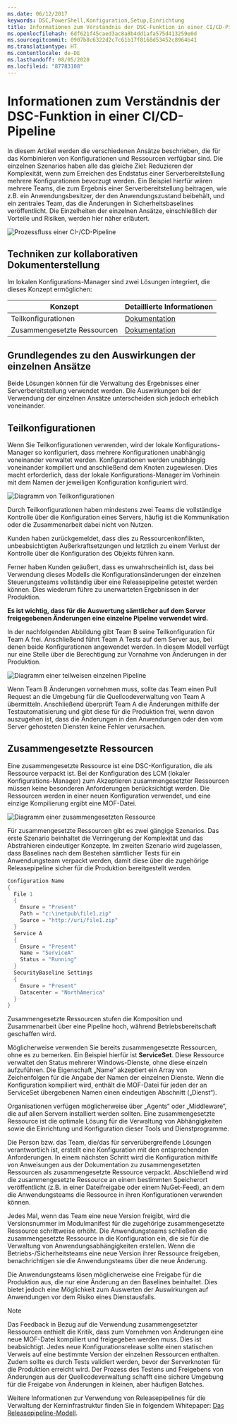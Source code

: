 ```yaml
---
ms.date: 06/12/2017
keywords: DSC,PowerShell,Konfiguration,Setup,Einrichtung
title: Informationen zum Verständnis der DSC-Funktion in einer CI/CD-Pipeline
ms.openlocfilehash: 6df621f45caed3ac8a8b4dd1afa575d413259e0d
ms.sourcegitcommit: 0907b8c6322d2c7c61b17f8168d53452c8964b41
ms.translationtype: HT
ms.contentlocale: de-DE
ms.lasthandoff: 08/05/2020
ms.locfileid: "87783108"
---
```

# <a name="understanding-dscs-role-in-a-cicd-pipeline"></a>Informationen zum Verständnis der DSC-Funktion in einer CI/CD-Pipeline

In diesem Artikel werden die verschiedenen Ansätze beschrieben, die für das Kombinieren von Konfigurationen und Ressourcen verfügbar sind.
Die einzelnen Szenarios haben alle das gleiche Ziel: Reduzieren der Komplexität, wenn zum Erreichen des Endstatus einer Serverbereitstellung mehrere Konfigurationen bevorzugt werden. Ein Beispiel hierfür wären mehrere Teams, die zum Ergebnis einer Serverbereitstellung beitragen, wie z.B. ein Anwendungsbesitzer, der den Anwendungszustand beibehält, und ein zentrales Team, das die Änderungen in Sicherheitsbaselines veröffentlicht. Die Einzelheiten der einzelnen Ansätze, einschließlich der Vorteile und Risiken, werden hier näher erläutert.

![Prozessfluss einer CI-/CD-Pipeline](media/authoringAdvanced/Pipeline.jpg)

## <a name="types-of-collaborative-authoring-techniques"></a>Techniken zur kollaborativen Dokumenterstellung

Im lokalen Konfigurations-Manager sind zwei Lösungen integriert, die dieses Konzept ermöglichen:

|        Konzept         |                    Detaillierte Informationen                     |
| ---------------------- | ----------------------------------------------------------- |
| Teilkonfigurationen | [Dokumentation](../pull-server/partialConfigs.md)           |
| Zusammengesetzte Ressourcen    | [Dokumentation](../resources/authoringResourceComposite.md) |

## <a name="understanding-the-impact-of-each-approach"></a>Grundlegendes zu den Auswirkungen der einzelnen Ansätze

Beide Lösungen können für die Verwaltung des Ergebnisses einer Serverbereitstellung verwendet werden. Die Auswirkungen bei der Verwendung der einzelnen Ansätze unterscheiden sich jedoch erheblich voneinander.

## <a name="partial-configurations"></a>Teilkonfigurationen

Wenn Sie Teilkonfigurationen verwenden, wird der lokale Konfigurations-Manager so konfiguriert, dass mehrere Konfigurationen unabhängig voneinander verwaltet werden. Konfigurationen werden unabhängig voneinander kompiliert und anschließend dem Knoten zugewiesen. Dies macht erforderlich, dass der lokale Konfigurations-Manager im Vorhinein mit dem Namen der jeweiligen Konfiguration konfiguriert wird.

![Diagramm von Teilkonfigurationen](media/authoringAdvanced/PartialConfiguration.jpg)

Durch Teilkonfigurationen haben mindestens zwei Teams die vollständige Kontrolle über die Konfiguration eines Servers, häufig ist die Kommunikation oder die Zusammenarbeit dabei nicht von Nutzen.

Kunden haben zurückgemeldet, dass dies zu Ressourcenkonflikten, unbeabsichtigten Außerkraftsetzungen und letztlich zu einem Verlust der Kontrolle über die Konfiguration des Objekts führen kann.

Ferner haben Kunden geäußert, dass es unwahrscheinlich ist, dass bei Verwendung dieses Modells die Konfigurationsänderungen der einzelnen Steuerungsteams vollständig über eine Releasepipeline getestet werden können. Dies wiederum führe zu unerwarteten Ergebnissen in der Produktion.

**Es ist wichtig, dass für die Auswertung sämtlicher auf dem Server freigegebenen Änderungen eine einzelne Pipeline verwendet wird.**

In der nachfolgenden Abbildung gibt Team B seine Teilkonfiguration für Team A frei. Anschließend führt Team A Tests auf dem Server aus, bei denen beide Konfigurationen angewendet werden. In diesem Modell verfügt nur eine Stelle über die Berechtigung zur Vornahme von Änderungen in der Produktion.

![Diagramm einer teilweisen einzelnen Pipeline](media/authoringAdvanced/PartialSinglePipeline.jpg)

Wenn Team B Änderungen vornehmen muss, sollte das Team einen Pull Request an die Umgebung für die Quellcodeverwaltung von Team A übermitteln. Anschließend überprüft Team A die Änderungen mithilfe der Testautomatisierung und gibt diese für die Produktion frei, wenn davon auszugehen ist, dass die Änderungen in den Anwendungen oder den vom Server gehosteten Diensten keine Fehler verursachen.

## <a name="composite-resources"></a>Zusammengesetzte Ressourcen

Eine zusammengesetzte Ressource ist eine DSC-Konfiguration, die als Ressource verpackt ist. Bei der Konfiguration des LCM (lokaler Konfigurations-Manager) zum Akzeptieren zusammengesetzter Ressourcen müssen keine besonderen Anforderungen berücksichtigt werden. Die Ressourcen werden in einer neuen Konfiguration verwendet, und eine einzige Kompilierung ergibt eine MOF-Datei.

![Diagramm einer zusammengesetzten Ressource](media/authoringAdvanced/CompositeResource.jpg)

Für zusammengesetzte Ressourcen gibt es zwei gängige Szenarios. Das erste Szenario beinhaltet die Verringerung der Komplexität und das Abstrahieren eindeutiger Konzepte. Im zweiten Szenario wird zugelassen, dass Baselines nach dem Bestehen sämtlicher Tests für ein Anwendungsteam verpackt werden, damit diese über die zugehörige Releasepipeline sicher für die Produktion bereitgestellt werden.

```PowerShell
Configuration Name
{
  File 1
  {
    Ensure = "Present"
    Path = "c:\inetpub\file1.zip"
    Source = "http://uri/file1.zip"
  }
  Service A
  {
    Ensure = "Present"
    Name = "ServiceA"
    Status = "Running"
  }
  SecurityBaseline Settings
  {
    Ensure = "Present"
    Datacenter = "NorthAmerica"
  }
}
```

Zusammengesetzte Ressourcen stufen die Komposition und Zusammenarbeit über eine Pipeline hoch, während Betriebsbereitschaft geschaffen wird.

Möglicherweise verwenden Sie bereits zusammengesetzte Ressourcen, ohne es zu bemerken. Ein Beispiel hierfür ist **ServiceSet**.
Diese Ressource verwaltet den Status mehrerer Windows-Dienste, ohne diese einzeln aufzuführen. Die Eigenschaft „Name“ akzeptiert ein Array von Zeichenfolgen für die Angabe der Namen der einzelnen Dienste. Wenn die Konfiguration kompiliert wird, enthält die MOF-Datei für jeden der an ServiceSet übergebenen Namen einen eindeutigen Abschnitt („Dienst“).

Organisationen verfügen möglicherweise über „Agents“ oder „Middleware“, die auf allen Servern installiert werden sollten. Eine zusammengesetzte Ressource ist die optimale Lösung für die Verwaltung von Abhängigkeiten sowie die Einrichtung und Konfiguration dieser Tools und Dienstprogramme.

Die Person bzw. das Team, die/das für serverübergreifende Lösungen verantwortlich ist, erstellt eine Konfiguration mit den entsprechenden Anforderungen. In einem nächsten Schritt wird die Konfiguration mithilfe von Anweisungen aus der Dokumentation zu zusammengesetzten Ressourcen als zusammengesetzte Ressource verpackt. Abschließend wird die zusammengesetzte Ressource an einem bestimmten Speicherort veröffentlicht (z.B. in einer Dateifreigabe oder einem NuGet-Feed), an dem die Anwendungsteams die Ressource in ihren Konfigurationen verwenden können.

Jedes Mal, wenn das Team eine neue Version freigibt, wird die Versionsnummer im Modulmanifest für die zugehörige zusammengesetzte Ressource schrittweise erhöht. Die Anwendungsteams schließen die zusammengesetzte Ressource in die Konfiguration ein, die sie für die Verwaltung von Anwendungsabhängigkeiten erstellen. Wenn die Betriebs-/Sicherheitsteams eine neue Version ihrer Ressource freigeben, benachrichtigen sie die Anwendungsteams über die neue Änderung.

Die Anwendungsteams lösen möglicherweise eine Freigabe für die Produktion aus, die nur eine Änderung an den Baselines beinhaltet.
Dies bietet jedoch eine Möglichkeit zum Auswerten der Auswirkungen auf Anwendungen vor dem Risiko eines Dienstausfalls.

> [!NOTE]
> Das Feedback in Bezug auf die Verwendung zusammengesetzter Ressourcen enthielt die Kritik, dass zum Vornehmen von Änderungen eine neue MOF-Datei kompiliert und freigegeben werden muss. Dies ist beabsichtigt. Jedes neue Konfigurationsrelease sollte einen statischen Verweis auf eine bestimmte Version der einzelnen Ressourcen enthalten. Zudem sollte es durch Tests validiert werden, bevor der Serverknoten für die Produktion erreicht wird. Der Prozess des Testens und Freigebens von Änderungen aus der Quellcodeverwaltung schafft eine sichere Umgebung für die Freigabe von Änderungen in kleinen, aber häufigen Batches.

Weitere Informationen zur Verwendung von Releasepipelines für die Verwaltung der Kerninfrastruktur finden Sie in folgendem Whitepaper: [Das Releasepipeline-Modell](../further-reading/whitepapers.md).
